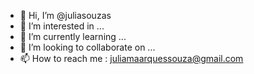 - 👋 Hi, I’m @juliasouzas
- 👀 I’m interested in ...
- 🌱 I’m currently learning ...
- 💞️ I’m looking to collaborate on ...
- 📫 How to reach me  : juliamaarquessouza@gmail.com

<!---
juliasouzas/juliasouzas is a ✨ special ✨ repository because its `README.md` (this file) appears on your GitHub profile.
You can click the Preview link to take a look at your changes.
--->
